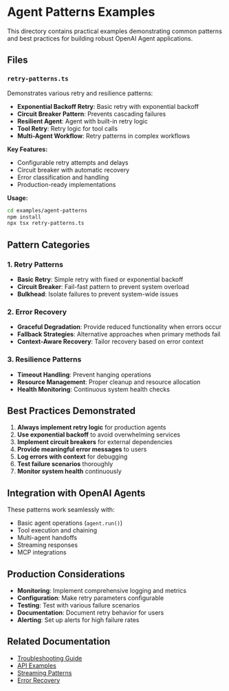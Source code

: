 # Agent Patterns Examples

This directory contains practical examples demonstrating common patterns and best practices for building robust OpenAI Agent applications.

## Files

### `retry-patterns.ts`

Demonstrates various retry and resilience patterns:

- **Exponential Backoff Retry**: Basic retry with exponential backoff
- **Circuit Breaker Pattern**: Prevents cascading failures
- **Resilient Agent**: Agent with built-in retry logic
- **Tool Retry**: Retry logic for tool calls
- **Multi-Agent Workflow**: Retry patterns in complex workflows

**Key Features:**

- Configurable retry attempts and delays
- Circuit breaker with automatic recovery
- Error classification and handling
- Production-ready implementations

**Usage:**

```bash
cd examples/agent-patterns
npm install
npx tsx retry-patterns.ts
```

## Pattern Categories

### 1. Retry Patterns

- **Basic Retry**: Simple retry with fixed or exponential backoff
- **Circuit Breaker**: Fail-fast pattern to prevent system overload
- **Bulkhead**: Isolate failures to prevent system-wide issues

### 2. Error Recovery

- **Graceful Degradation**: Provide reduced functionality when errors occur
- **Fallback Strategies**: Alternative approaches when primary methods fail
- **Context-Aware Recovery**: Tailor recovery based on error context

### 3. Resilience Patterns

- **Timeout Handling**: Prevent hanging operations
- **Resource Management**: Proper cleanup and resource allocation
- **Health Monitoring**: Continuous system health checks

## Best Practices Demonstrated

1. **Always implement retry logic** for production agents
2. **Use exponential backoff** to avoid overwhelming services
3. **Implement circuit breakers** for external dependencies
4. **Provide meaningful error messages** to users
5. **Log errors with context** for debugging
6. **Test failure scenarios** thoroughly
7. **Monitor system health** continuously

## Integration with OpenAI Agents

These patterns work seamlessly with:

- Basic agent operations (`agent.run()`)
- Tool execution and chaining
- Multi-agent handoffs
- Streaming responses
- MCP integrations

## Production Considerations

- **Monitoring**: Implement comprehensive logging and metrics
- **Configuration**: Make retry parameters configurable
- **Testing**: Test with various failure scenarios
- **Documentation**: Document retry behavior for users
- **Alerting**: Set up alerts for high failure rates

## Related Documentation

- [Troubleshooting Guide](../../docs/troubleshooting/)
- [API Examples](../../docs/api-examples/)
- [Streaming Patterns](../docs/practical-patterns/streaming-patterns.ts)
- [Error Recovery](../docs/practical-patterns/error-recovery.ts)
